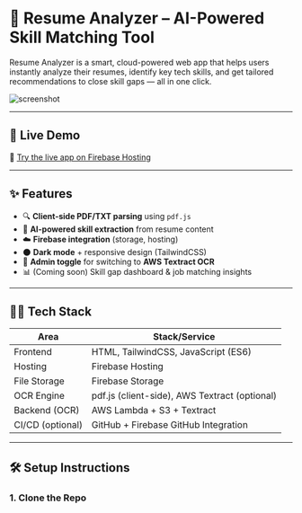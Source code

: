 # 🧠 Resume Analyzer – AI-Powered Skill Matching Tool

Resume Analyzer is a smart, cloud-powered web app that helps users instantly analyze their resumes, identify key tech skills, and get tailored recommendations to close skill gaps — all in one click.

![screenshot](https://your-screenshot-or-cover-image-link) <!-- Optional screenshot here -->

---

## 🚀 Live Demo
🔗 [Try the live app on Firebase Hosting](https://resume-analyzer-5b815.web.app)

---

## ✨ Features

- 🔍 **Client-side PDF/TXT parsing** using `pdf.js`
- 🧠 **AI-powered skill extraction** from resume content
- ☁️ **Firebase integration** (storage, hosting)
- 🌑 **Dark mode** + responsive design (TailwindCSS)
- 🎯 **Admin toggle** for switching to **AWS Textract OCR**
- 📊 (Coming soon) Skill gap dashboard & job matching insights

---

## 🧑‍💻 Tech Stack

| Area         | Stack/Service                         |
|--------------|----------------------------------------|
| Frontend     | HTML, TailwindCSS, JavaScript (ES6)    |
| Hosting      | Firebase Hosting                       |
| File Storage | Firebase Storage                       |
| OCR Engine   | pdf.js (client-side), AWS Textract (optional) |
| Backend (OCR) | AWS Lambda + S3 + Textract             |
| CI/CD (optional) | GitHub + Firebase GitHub Integration |

---

## 🛠 Setup Instructions

### 1. Clone the Repo

